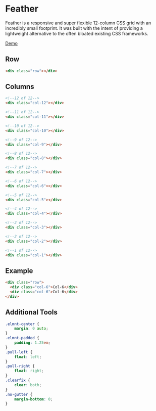 Feather
==========

Feather is a responsive and super flexible 12-column CSS grid with an incredibly small footprint. It was built with the intent of providing a lightweight alternative to the often bloated existing CSS frameworks.

<a href = "http://htmlpreview.github.io/?https://github.com/JDerwisz/Feather/blob/master/demo.html" target="_blank">Demo</a>

## Row

```html
<div class="row"></div>
```

## Columns

```html
<!--12 of 12-->
<div class="col-12"></div>

<!--11 of 12-->
<div class="col-11"></div>

<!--10 of 12-->
<div class="col-10"></div>

<!--9 of 12-->
<div class="col-9"></div>

<!--8 of 12-->
<div class="col-8"></div>

<!--7 of 12-->
<div class="col-7"></div>

<!--6 of 12-->
<div class="col-6"></div>

<!--5 of 12-->
<div class="col-5"></div>

<!--4 of 12-->
<div class="col-4"></div>

<!--3 of 12-->
<div class="col-3"></div>

<!--2 of 12-->
<div class="col-2"></div>

<!--1 of 12-->
<div class="col-1"></div>
```

## Example

```html
<div class="row">
  <div class="col-6">Col-6</div>
  <div class="col-6">Col-6</div>
</div>
```

## Additional Tools

```css
.elmnt-center {
    margin: 0 auto;
}
.elmnt-padded {
    padding: 1.25em;
}
.pull-left {
    float: left;
}
.pull-right {
    float: right;
}
.clearfix {
    clear: both;
}
.no-gutter {
    margin-bottom: 0;
}
```
